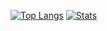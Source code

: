 [![Top Langs](https://github-readme-stats.vercel.app/api/top-langs/?username=claitonllemes&layout=dark&langs_count=8)](https://github.com/claitonllemes/github-readme-stats)
[![Stats](https://github-readme-stats.vercel.app/api?username=claitonllemes)](https://github.com/claitonllemes/github-readme-stats)

